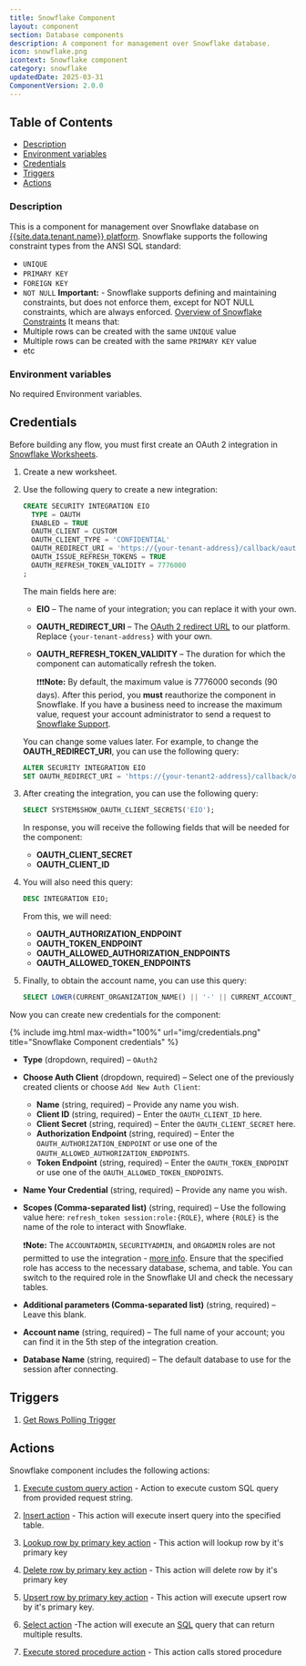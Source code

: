 ```yaml
---
title: Snowflake Component
layout: component
section: Database components
description: A component for management over Snowflake database.
icon: snowflake.png
icontext: Snowflake component
category: snowflake
updatedDate: 2025-03-31
ComponentVersion: 2.0.0
---
```


## Table of Contents
* [Description](#description)
* [Environment variables](#environment-variables)
* [Credentials](#credentials)
* [Triggers](#triggers)
* [Actions](#actions)

### Description

This is a component for management over Snowflake database on [{{site.data.tenant.name}} platform](http://www.{{site.data.tenant.name}}).
Snowflake supports the following constraint types from the ANSI SQL standard:
 - `UNIQUE`
 - `PRIMARY KEY`
 - `FOREIGN KEY`
 - `NOT NULL`
**Important:** - Snowflake supports defining and maintaining constraints, but does not enforce them, except for NOT NULL constraints, which are always enforced. [Overview of Snowflake Constraints](https://docs.snowflake.com/en/sql-reference/constraints-overview.html)
It means that:
  - Multiple rows can be created with the same `UNIQUE` value
  - Multiple rows can be created with the same `PRIMARY KEY` value
  - etc

### Environment variables

No required Environment variables.

## Credentials

Before building any flow, you must first create an OAuth 2 integration in [Snowflake Worksheets](https://docs.snowflake.com/en/user-guide/ui-snowsight-worksheets-gs).

1. Create a new worksheet.

2. Use the following query to create a new integration:
    ```sql
    CREATE SECURITY INTEGRATION EIO
      TYPE = OAUTH
      ENABLED = TRUE
      OAUTH_CLIENT = CUSTOM
      OAUTH_CLIENT_TYPE = 'CONFIDENTIAL'
      OAUTH_REDIRECT_URI = 'https://{your-tenant-address}/callback/oauth2'
      OAUTH_ISSUE_REFRESH_TOKENS = TRUE
      OAUTH_REFRESH_TOKEN_VALIDITY = 7776000
    ;
    ```
    The main fields here are:
      * **EIO** – The name of your integration; you can replace it with your own.
      * **OAUTH_REDIRECT_URI** – The [OAuth 2 redirect URL](/guides/oauth-callback-redirect-url.html) to our platform. Replace `{your-tenant-address}` with your own.
      * **OAUTH_REFRESH_TOKEN_VALIDITY** – The duration for which the component can automatically refresh the token.
      
        ❗❗❗**Note:** By default, the maximum value is 7776000 seconds (90 days). After this period, you **must** reauthorize the component in Snowflake. If you have a business need to increase the maximum value, request your account administrator to send a request to [Snowflake Support](https://docs.snowflake.com/user-guide/contacting-support).

    You can change some values later. For example, to change the **OAUTH_REDIRECT_URI**, you can use the following query:
    ```sql
    ALTER SECURITY INTEGRATION EIO
    SET OAUTH_REDIRECT_URI = 'https://{your-tenant2-address}/callback/oauth2';
    ```

3. After creating the integration, you can use the following query:
    ```sql
    SELECT SYSTEM$SHOW_OAUTH_CLIENT_SECRETS('EIO');
    ```
    In response, you will receive the following fields that will be needed for the component:
      * **OAUTH_CLIENT_SECRET**
      * **OAUTH_CLIENT_ID**

4. You will also need this query:
    ```sql
    DESC INTEGRATION EIO;
    ```
    From this, we will need:
      * **OAUTH_AUTHORIZATION_ENDPOINT**
      * **OAUTH_TOKEN_ENDPOINT**
      * **OAUTH_ALLOWED_AUTHORIZATION_ENDPOINTS**
      * **OAUTH_ALLOWED_TOKEN_ENDPOINTS**

5. Finally, to obtain the account name, you can use this query:
    ```sql
    SELECT LOWER(CURRENT_ORGANIZATION_NAME() || '-' || CURRENT_ACCOUNT_NAME());
    ```

Now you can create new credentials for the component:

{% include img.html max-width="100%" url="img/credentials.png" title="Snowflake Component credentials" %}
* **Type** (dropdown, required) – `OAuth2`
* **Choose Auth Client** (dropdown, required) – Select one of the previously created clients or choose `Add New Auth Client`:
  * **Name** (string, required) – Provide any name you wish.
  * **Client ID** (string, required) – Enter the `OAUTH_CLIENT_ID` here.
  * **Client Secret** (string, required) – Enter the `OAUTH_CLIENT_SECRET` here.
  * **Authorization Endpoint** (string, required) – Enter the `OAUTH_AUTHORIZATION_ENDPOINT` or use one of the `OAUTH_ALLOWED_AUTHORIZATION_ENDPOINTS`.
  * **Token Endpoint** (string, required) – Enter the `OAUTH_TOKEN_ENDPOINT` or use one of the `OAUTH_ALLOWED_TOKEN_ENDPOINTS`.

* **Name Your Credential** (string, required) – Provide any name you wish.
* **Scopes (Comma-separated list)** (string, required) – Use the following value here: `refresh_token session:role:{ROLE}`, where `{ROLE}` is the name of the role to interact with Snowflake.

    ❗**Note:** The `ACCOUNTADMIN`, `SECURITYADMIN`, and `ORGADMIN` roles are not permitted to use the integration - [more info](https://docs.snowflake.com/en/user-guide/oauth-custom#blocking-specific-roles-from-using-the-integration). Ensure that the specified role has access to the necessary database, schema, and table. You can switch to the required role in the Snowflake UI and check the necessary tables.

* **Additional parameters (Comma-separated list)** (string, required) – Leave this blank.
* **Account name** (string, required) – The full name of your account; you can find it in the 5th step of the integration creation.
* **Database Name** (string, required) – The default database to use for the session after connecting.

## Triggers

1. [Get Rows Polling Trigger](/components/snowflake/triggers.html#get-rows-polling-trigger)

## Actions

Snowflake component includes the following actions:

1. [Execute custom query action](/components/snowflake/actions.html#execute-custom-query-action) - Action to execute custom SQL query from provided request string.

2. [Insert action](/components/snowflake/actions.html#insert-action) - This action will execute insert query into the specified table.

3. [Lookup row by primary key action](/components/snowflake/actions.html#lookup-row-by-primary-key-action) - This action will lookup row by it's primary key

4. [Delete row by primary key action](/components/snowflake/actions.html#delete-row-by-primary-key-action) - This action will delete row by it's primary key

5. [Upsert row by primary key action](/components/snowflake/actions.html#upsert-row-by-primary-key-action) - This action will execute upsert row by it's primary key.

6. [Select action](/components/snowflake/actions.html#select-action) -The action will execute an [SQL](https://en.wikipedia.org/wiki/SQL "SQL") query that can return multiple results.

7. [Execute stored procedure action](/components/snowflake/actions.html#execute-stored-procedure-action) - This action calls stored procedure
